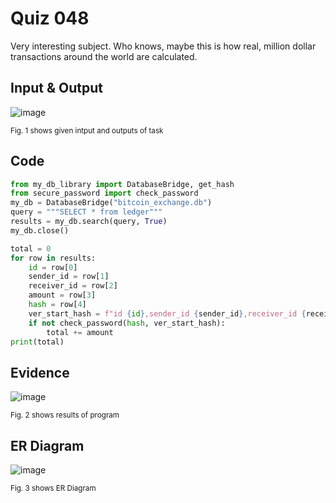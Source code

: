 # Quiz 048
Very interesting subject. Who knows, maybe this is how real, million dollar transactions around the world are calculated.
## Input & Output

![image](https://github.com/Amine-Itani/Quizzes/assets/123438294/6df67e6e-94cb-4a8f-9140-3e7b89d942fb)

<sub>Fig. 1 shows given intput and outputs of task
## Code

```py
from my_db_library import DatabaseBridge, get_hash
from secure_password import check_password
my_db = DatabaseBridge("bitcoin_exchange.db")
query = """SELECT * from ledger"""
results = my_db.search(query, True)
my_db.close()

total = 0
for row in results:
    id = row[0]
    sender_id = row[1]
    receiver_id = row[2]
    amount = row[3]
    hash = row[4]
    ver_start_hash = f"id {id},sender_id {sender_id},receiver_id {receiver_id},amount {amount}"
    if not check_password(hash, ver_start_hash):
        total += amount
print(total)
```
## Evidence
![image](https://github.com/Amine-Itani/Quizzes/assets/123438294/69cf67ef-7cb7-4ca8-8b63-943dea10bb33)

<sub>Fig. 2 shows results of program

## ER Diagram
![image](https://github.com/Amine-Itani/Quizzes/assets/123438294/06c1b089-4a13-4e11-848a-0e2bfcc1061a)

<sub>Fig. 3 shows ER Diagram
